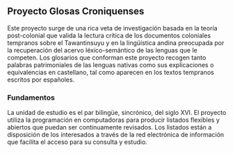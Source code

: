 <!DOCTYPE html>
<html>
<body>
		<title>Glosario</title>
		<link rel="stylesheet" type="text/css" href="/style.scss">



## Proyecto Glosas Croniquenses
Este proyecto surge de una rica veta de investigación basada en la teoría post-colonial que valida la lectura crítica de los documentos coloniales tempranos sobre el Tawantinsuyu y en la lingüística andina preocupada por la recuperación del acervo léxico-semántico de las lenguas que le competen. Los glosarios que conforman este proyecto recogen tanto palabras patrimoniales de las lenguas nativas como sus explicaciones o equivalencias en castellano, tal como aparecen en los textos tempranos escritos por españoles.

### Fundamentos
La unidad de estudio es el par bilingüe, sincrónico, del siglo XVI. El proyecto utiliza la programación en computadoras para producir listados flexibles y abiertos que puedan ser continuamente revisados. Los listados están a disposición de los interesados a través de la red electrónica de información que facilita el acceso para su consulta y estudio.

</body>
</html>
